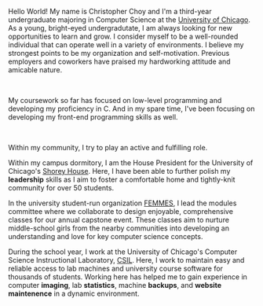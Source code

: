 

Hello World! My name is Christopher Choy and I'm a third-year undergraduate majoring in Computer Science at the [University of Chicago](https://www.uchicago.edu/). As a young, bright-eyed undergradutate, I am always looking for new opportunities to learn and grow. I consider myself to be a well-rounded individual that can operate well in a variety of environments. I believe my strongest points to be my organization and self-motivation. Previous employers and coworkers have praised my hardworking attitude and amicable nature.

<br>

My coursework so far has focused on low-level programming and developing my proficiency in C. And in my spare time, I've been focusing on developing my front-end programming skills as well.

<br>

Within my community, I try to play an active and fulfilling role. <br>

Within my campus dormitory, I am the House President for the University of Chicago's [Shorey House](http://housing.uchicago.edu/houses_houses/international_house/shorey_house/). Here, I have been able to further polish my **leadership** skills as I aim to foster a comfortable home and tightly-knit community for over 50 students. <br>

In the university student-run organization [FEMMES](http://femmes.io/index.html), I lead the modules committee where we collaborate to design enjoyable, comprehensive classes for our annual capstone event. These classes aim to nurture middle-school girls from the nearby communities into developing an understanding and love for key computer science concepts. <br>

During the school year, I work at the University of Chicago's Computer Science Instructional Laboratory, [CSIL](https://csil.cs.uchicago.edu/). Here, I work to maintain easy and reliable access to lab machines and university course software for thousands of students. Working here has helped me to gain experience in computer **imaging**, lab **statistics**, machine **backups**, and **website maintenence** in a dynamic environment. <br>
